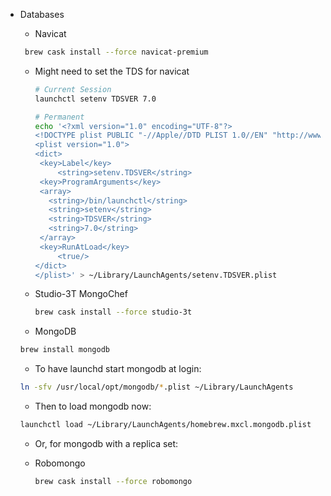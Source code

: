 * Databases
  * Navicat
   
   ```bash
    brew cask install --force navicat-premium
    ```
   
   * Might need to set the TDS for navicat
      
      ```bash
      # Current Session
      launchctl setenv TDSVER 7.0
      ```

      ```bash
      # Permanent
      echo '<?xml version="1.0" encoding="UTF-8"?>
      <!DOCTYPE plist PUBLIC "-//Apple//DTD PLIST 1.0//EN" "http://www.apple.com/DTDs/PropertyList-1.0.dtd">
      <plist version="1.0">
      <dict>
       <key>Label</key>
           <string>setenv.TDSVER</string>
       <key>ProgramArguments</key>
       <array>
         <string>/bin/launchctl</string>
         <string>setenv</string>
         <string>TDSVER</string>
         <string>7.0</string>
       </array>
       <key>RunAtLoad</key>
           <true/>
      </dict>
      </plist>' > ~/Library/LaunchAgents/setenv.TDSVER.plist
      ```
  * Studio-3T MongoChef
    ```bash
    brew cask install --force studio-3t
    ```
  * MongoDB

  ```bash
  brew install mongodb
  ```
 
    * To have launchd start mongodb at login:
    
    ```bash
    ln -sfv /usr/local/opt/mongodb/*.plist ~/Library/LaunchAgents
    ```
  
    * Then to load mongodb now:
    ```bash
    launchctl load ~/Library/LaunchAgents/homebrew.mxcl.mongodb.plist
    ```

  * Or, for mongodb with a replica set:


  * Robomongo
    ```bash
    brew cask install --force robomongo
    ```
